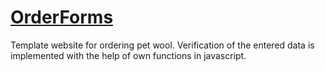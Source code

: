 <html lang="en">
<head>
</head>
<body>
    <h1>
<a href="./index.html#">OrderForms</a></h1>
    <div>
        Template website for ordering pet wool. Verification of the entered data is implemented with the help of own functions in javascript.
    </div>
</body>
</html>

